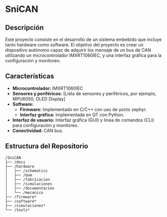 # SniCAN 

## Descripción

Este proyecto consiste en el desarrollo de un sistema embebido que incluye tanto hardware como software. El objetivo del proyecto es crear un dispositivo autónomo capaz de adquirir los mensaje de un bus de CAN utilizando un microcontrolador IMXRT1060IEC, 
y una interfaz gráfica para la configuración y monitoreo.

## Características

- **Microcontrolador:** IMXRT1060IEC
- **Sensores y periféricos:** [Lista de sensores y periféricos, por ejemplo, MPU6050, OLED Display]
- **Software:**
  - **Firmware:** Implementado en C/C++ con uso de yocto zephyr.
  - **Interfaz gráfica:** Implementada en QT con Python.
- **Interfaz de usuario:** Interfaz gráfica (GUI) y línea de comandos (CLI) para configuración y monitoreo.
- **Conectividad:** CAN bus.
  
## Estructura del Repositorio

```plaintext
/SniCAN
├── /docs
├── /hardware
│   ├── /schematics
│   ├── /bom
│   ├── /fabricacion
│   ├── /simulaciones
│   ├── /documentacion
│   └── /mecanico
├── /firmware*
├── /software*
├── /simulaciones*
└── /tools*
